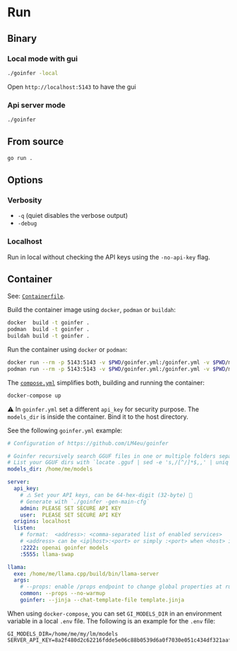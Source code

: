 # Run

## Binary

### Local mode with gui

```bash
./goinfer -local
```

Open `http://localhost:5143` to have the gui

### Api server mode

```bash
./goinfer
```

## From source

```bash
go run .
```

## Options

### Verbosity

- `-q` (quiet disables the verbose output)
- `-debug`

### Localhost

Run in local without checking the API keys using the `-no-api-key` flag.

## Container

See: [`Containerfile`](https://github.com/LM4eu/goinfer/blob/main/Containerfile).

Build the container image using `docker`, `podman` or `buildah`:

```bash
docker  build -t goinfer .
podman  build -t goinfer .
buildah build -t goinfer .
```

Run the container using `docker` or `podman`:

```bash
docker run --rm -p 5143:5143 -v $PWD/goinfer.yml:/goinfer.yml -v $PWD/models:/models goinfer
podman run --rm -p 5143:5143 -v $PWD/goinfer.yml:/goinfer.yml -v $PWD/models:/models goinfer
```

The [`compose.yml`](https://github.com/LM4eu/goinfer/blob/main/compose.yml)
simplifies both, building and running the container:

```bash
docker-compose up
```

⚠️ In `goinfer.yml` set a different `api_key` for security purpose.
The `models_dir` is inside the container. Bind it to the host directory.

See the following `goinfer.yml` example:

```yaml
# Configuration of https://github.com/LM4eu/goinfer

# Goinfer recursively search GGUF files in one or multiple folders separated by ':'
# List your GGUF dirs with `locate .gguf | sed -e 's,/[^/]*$,,' | uniq`
models_dir: /home/me/models

server:
  api_key:
    # ⚠️ Set your API keys, can be 64‑hex‑digit (32‑byte) 🚨
    # Generate with `./goinfer -gen-main-cfg`
    admin: PLEASE SET SECURE API KEY
    user:  PLEASE SET SECURE API KEY
  origins: localhost
  listen:
    # format:  <address>: <comma‑separated list of enabled services>
    # <address> can be <ip|host>:<port> or simply :<port> when <host> is localhost
    :2222: openai goinfer models
    :5555: llama-swap

llama:
  exe: /home/me/llama.cpp/build/bin/llama-server
  args:
    # --props: enable /props endpoint to change global properties at runtime
    common: --props --no-warmup
    goinfer: --jinja --chat-template-file template.jinja
```

When using `docker-compose`,
you can set `GI_MODELS_DIR` in an environment variable
in a local `.env` file.
The following is an example for the `.env` file:

```env
GI_MODELS_DIR=/home/me/my/lm/models
SERVER_API_KEY=8a2f480d2c62216fdde5e06c88b0539d6a0f7030e051c434df321aafcfc7ff0d
```

